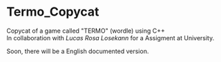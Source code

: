 # Termo_Copycat
Copycat of a game called "TERMO" (wordle) using C++ <br/>
In collaboration with *Lucas Rosa Losekann* for a Assigment at University. <br/>

Soon, there will be a English documented version. 
